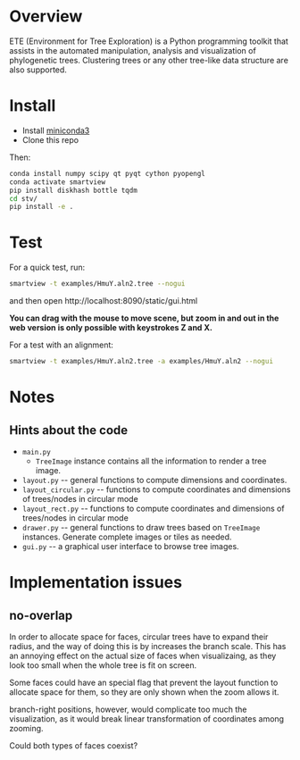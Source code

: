 Overview
========

ETE (Environment for Tree Exploration) is a Python programming toolkit that
assists in the automated manipulation, analysis and visualization of
phylogenetic trees. Clustering trees or any other tree-like data structure are
also supported.


Install
=======

* Install [miniconda3](https://docs.conda.io/en/latest/miniconda.html)
* Clone this repo


Then:

```sh
conda install numpy scipy qt pyqt cython pyopengl
conda activate smartview
pip install diskhash bottle tqdm
cd stv/
pip install -e .
```


Test
====

For a quick test, run:

```sh
smartview -t examples/HmuY.aln2.tree --nogui
```

and then open http://localhost:8090/static/gui.html

**You can drag with the mouse to move scene, but zoom in and out in the web
version is only possible with keystrokes Z and X.**

For a test with an alignment:

```sh
smartview -t examples/HmuY.aln2.tree -a examples/HmuY.aln2 --nogui
```


Notes
=====

Hints about the code
--------------------

* `main.py`
  * `TreeImage` instance contains all the information to render a tree
    image.
* `layout.py` -- general functions to compute dimensions and coordinates.
* `layout_circular.py` -- functions to compute coordinates and dimensions of
  trees/nodes in circular mode
* `layout_rect.py` -- functions to compute coordinates and dimensions of
  trees/nodes in circular mode
* `drawer.py` -- general functions to draw trees based on `TreeImage` instances. Generate complete images or tiles as needed.
* `gui.py` -- a graphical user interface to browse tree images.


Implementation issues
=====================

no-overlap
----------

In order to allocate space for faces, circular trees have to expand
their radius, and the way of doing this is by increases the branch
scale. This has an annoying effect on the actual size of faces when
visualizaing, as they look too small when the whole tree is fit on
screen.

Some faces could have an special flag that prevent the layout function
to allocate space for them, so they are only shown when the zoom
allows it.

branch-right positions, however, would complicate too much the
visualization, as it would break linear transformation of coordinates
among zooming.

Could both types of faces coexist?
